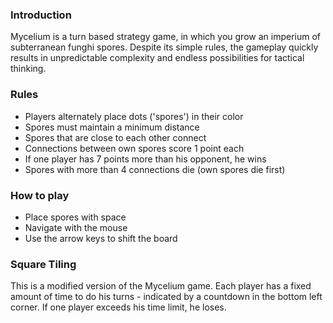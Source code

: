### Introduction
Mycelium is a turn based strategy game, in which you grow an imperium of subterranean funghi spores.
Despite its simple rules, the gameplay quickly results in unpredictable complexity and endless possibilities for tactical thinking.


### Rules
- Players alternately place dots ('spores') in their color
- Spores must maintain a minimum distance
- Spores that are close to each other connect
- Connections between own spores score 1 point each
- If one player has 7 points more than his opponent, he wins
- Spores with more than 4 connections die (own spores die first)


### How to play
- Place spores with space
- Navigate with the mouse
- Use the arrow keys to shift the board


### Square Tiling
This is a modified version of the Mycelium game. Each player has a fixed amount of time to do his turns - indicated by a countdown in the bottom left corner. If one player exceeds his time limit, he loses.
